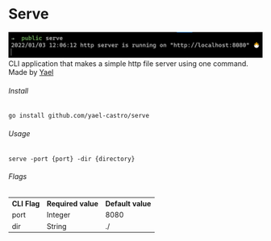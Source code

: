 # Serve
![Tux, the Linux mascot](/docs/images/header.png)
CLI application that makes a simple http file server using one command. Made by [Yael](github.com/yael-castro)

###### Install

```
go install github.com/yael-castro/serve
```

###### Usage

```
serve -port {port} -dir {directory}
```
###### Flags
<table>
    <tr>
        <th>CLI Flag</th>
        <th>Required value</th>
        <th>Default value</th>
    </tr>
    <tr>
        <td>port</td>
        <td>Integer</td>
        <td>8080</td>
    </tr>
        <tr>
        <td>dir</td>
        <td>String</td>
        <td>./</td>
    </tr>
</table>